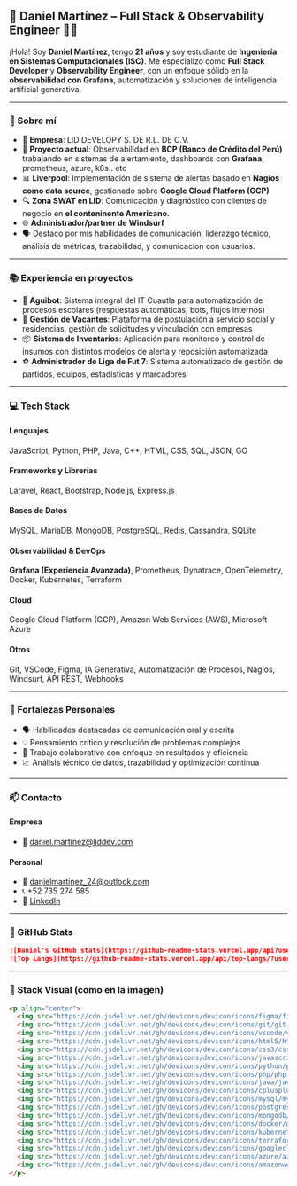 ## 🧠 Daniel Martínez – Full Stack & Observability Engineer 👨‍💻

¡Hola! Soy **Daniel Martínez**, tengo **21 años** y soy estudiante de **Ingeniería en Sistemas Computacionales (ISC)**. Me especializo como **Full Stack Developer** y **Observability Engineer**, con un enfoque sólido en la **observabilidad con Grafana**, automatización y soluciones de inteligencia artificial generativa.

---

### 🚀 Sobre mí

* 🏢 **Empresa**: LID DEVELOPY S. DE R.L. DE C.V.
* 💼 **Proyecto actual**: Observabilidad en **BCP (Banco de Crédito del Perú)** trabajando en sistemas de alertamiento, dashboards con **Grafana**, prometheus, azure, k8s.. etc
* 📊 **Liverpool**: Implementación de sistema de alertas basado en **Nagios como data source**, gestionado sobre **Google Cloud Platform (GCP)**
* 🔍 **Zona SWAT en LID**: Comunicación y diagnóstico con clientes de negocio en **el conteninente Americano.**
* 🌐 **Administrador/partner de Windsurf**
* 🗣️ Destaco por mis habilidades de comunicación, liderazgo técnico, análisis de métricas, trazabilidad, y comunicacion con usuarios.

---

### 📚 Experiencia en proyectos

* 🤖 **Aguibot**: Sistema integral del IT Cuautla para automatización de procesos escolares (respuestas automáticas, bots, flujos internos)
* 💼 **Gestión de Vacantes**: Plataforma de postulación a servicio social y residencias, gestión de solicitudes y vinculación con empresas
* 📦 **Sistema de Inventarios**: Aplicación para monitoreo y control de insumos con distintos modelos de alerta y reposición automatizada
* ⚽ **Administrador de Liga de Fut 7**: Sistema automatizado de gestión de partidos, equipos, estadísticas y marcadores

---

### 💻 Tech Stack

#### Lenguajes

JavaScript, Python, PHP, Java, C++, HTML, CSS, SQL, JSON, GO

#### Frameworks y Librerías

Laravel, React, Bootstrap, Node.js, Express.js

#### Bases de Datos

MySQL, MariaDB, MongoDB, PostgreSQL, Redis, Cassandra, SQLite

#### Observabilidad & DevOps

**Grafana (Experiencia Avanzada)**, Prometheus, Dynatrace, OpenTelemetry, Docker, Kubernetes, Terraform

#### Cloud

Google Cloud Platform (GCP), Amazon Web Services (AWS), Microsoft Azure

#### Otros

Git, VSCode, Figma, IA Generativa, Automatización de Procesos, Nagios, Windsurf, API REST, Webhooks

---

### 🎯 Fortalezas Personales

* 🗣️ Habilidades destacadas de comunicación oral y escrita
* 💡 Pensamiento crítico y resolución de problemas complejos
* 🤝 Trabajo colaborativo con enfoque en resultados y eficiencia
* 📈 Análisis técnico de datos, trazabilidad y optimización continua

---

### 📫 Contacto

#### Empresa

* 📧 [daniel.martinez@liddev.com](mailto:daniel.martinez@liddev.com)

#### Personal

* 📧 [danielmartinez\_24@outlook.com](mailto:danielmartinez_24@outlook.com)
* 📞 +52 735 274 585
* 🔗 [LinkedIn](https://www.linkedin.com/in/daniel-martinez-789bb2265)

---

### 🌟 GitHub Stats

```md
![Daniel's GitHub stats](https://github-readme-stats.vercel.app/api?username=tuUsuarioGitHub&show_icons=true&theme=radical)
![Top Langs](https://github-readme-stats.vercel.app/api/top-langs/?username=tuUsuarioGitHub&layout=compact&theme=radical)
```

---

### 🎨 Stack Visual (como en la imagen)

```html
<p align="center">
  <img src="https://cdn.jsdelivr.net/gh/devicons/devicon/icons/figma/figma-original.svg" width="40"/>
  <img src="https://cdn.jsdelivr.net/gh/devicons/devicon/icons/git/git-original.svg" width="40"/>
  <img src="https://cdn.jsdelivr.net/gh/devicons/devicon/icons/vscode/vscode-original.svg" width="40"/>
  <img src="https://cdn.jsdelivr.net/gh/devicons/devicon/icons/html5/html5-original.svg" width="40"/>
  <img src="https://cdn.jsdelivr.net/gh/devicons/devicon/icons/css3/css3-original.svg" width="40"/>
  <img src="https://cdn.jsdelivr.net/gh/devicons/devicon/icons/javascript/javascript-original.svg" width="40"/>
  <img src="https://cdn.jsdelivr.net/gh/devicons/devicon/icons/python/python-original.svg" width="40"/>
  <img src="https://cdn.jsdelivr.net/gh/devicons/devicon/icons/php/php-original.svg" width="40"/>
  <img src="https://cdn.jsdelivr.net/gh/devicons/devicon/icons/java/java-original.svg" width="40"/>
  <img src="https://cdn.jsdelivr.net/gh/devicons/devicon/icons/cplusplus/cplusplus-original.svg" width="40"/>
  <img src="https://cdn.jsdelivr.net/gh/devicons/devicon/icons/mysql/mysql-original.svg" width="40"/>
  <img src="https://cdn.jsdelivr.net/gh/devicons/devicon/icons/postgresql/postgresql-original.svg" width="40"/>
  <img src="https://cdn.jsdelivr.net/gh/devicons/devicon/icons/mongodb/mongodb-original.svg" width="40"/>
  <img src="https://cdn.jsdelivr.net/gh/devicons/devicon/icons/docker/docker-original.svg" width="40"/>
  <img src="https://cdn.jsdelivr.net/gh/devicons/devicon/icons/kubernetes/kubernetes-plain.svg" width="40"/>
  <img src="https://cdn.jsdelivr.net/gh/devicons/devicon/icons/terraform/terraform-original.svg" width="40"/>
  <img src="https://cdn.jsdelivr.net/gh/devicons/devicon/icons/googlecloud/googlecloud-original.svg" width="40"/>
  <img src="https://cdn.jsdelivr.net/gh/devicons/devicon/icons/azure/azure-original.svg" width="40"/>
  <img src="https://cdn.jsdelivr.net/gh/devicons/devicon/icons/amazonwebservices/amazonwebservices-original.svg" width="40"/>
</p>
```
